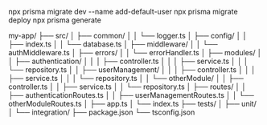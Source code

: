 npx prisma migrate dev --name add-default-user 
npx prisma migrate deploy
npx prisma generate

my-app/ ├── src/ │ ├── common/ │ │ └── logger.ts │ ├── config/ │ │ ├── index.ts
│ │ └── database.ts │ ├── middleware/ │ │ └── authMiddleware.ts │ ├── errors/ │
│ └── errorHandler.ts │ ├── modules/ │ │ ├── authentication/ │ │ │ ├──
controller.ts │ │ │ ├── service.ts │ │ │ └── repository.ts │ │ ├──
userManagement/ │ │ │ ├── controller.ts │ │ │ ├── service.ts │ │ │ └──
repository.ts │ │ └── otherModule/ │ │ ├── controller.ts │ │ ├── service.ts │ │
└── repository.ts │ ├── routes/ │ │ ├── authenticationRoutes.ts │ │ ├──
userManagementRoutes.ts │ │ └── otherModuleRoutes.ts │ ├── app.ts │ └── index.ts
├── tests/ │ ├── unit/ │ └── integration/ ├── package.json └── tsconfig.json
